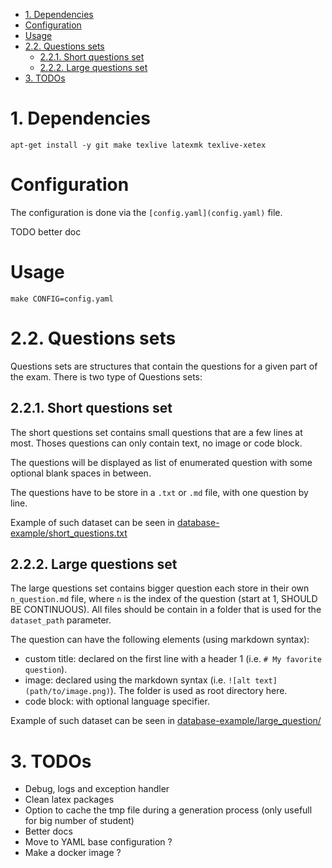 - [1. Dependencies](#1-dependencies)
- [Configuration](#configuration)
- [Usage](#usage)
- [2.2. Questions sets](#22-questions-sets)
  - [2.2.1. Short questions set](#221-short-questions-set)
  - [2.2.2. Large questions set](#222-large-questions-set)
- [3. TODOs](#3-todos)

# 1. Dependencies


```
apt-get install -y git make texlive latexmk texlive-xetex
```


# Configuration

The configuration is done via the `[config.yaml](config.yaml)` file.

TODO better doc

# Usage 

`make CONFIG=config.yaml`


# 2.2. Questions sets

Questions sets are structures that contain the questions for a given part of the exam. There is two type of Questions sets:

## 2.2.1. Short questions set

The short questions set contains small questions that are a few lines at most. Thoses questions can only contain text, no image or code block.

The questions will be displayed as list of enumerated question with some optional blank spaces in between.

The questions have to be store in a `.txt` or `.md` file, with one question by line.

Example of such dataset can be seen in [database-example/short_questions.txt](database_example/short_questions.txt)


## 2.2.2. Large questions set

The large questions set contains bigger question each store in their own `n_question.md` file, where `n` is the index of the question (start at 1, SHOULD BE CONTINUOUS). All files should be contain in a folder that is used for the `dataset_path` parameter.

The question can have the following elements (using markdown syntax):

- custom title: declared on the first line with a header 1 (i.e. `# My favorite question`).
- image: declared using the markdown syntax (i.e. `![alt text](path/to/image.png)`). The folder is used as root directory here.
- code block: with optional language specifier.

Example of such dataset can be seen in [database-example/large_question/](database_example/large_questions/)


# 3. TODOs

- Debug, logs and exception handler
- Clean latex packages
- Option to cache the tmp file during a generation process (only usefull for big number of student)
- Better docs
- Move to YAML base configuration ?
- Make a docker image ?